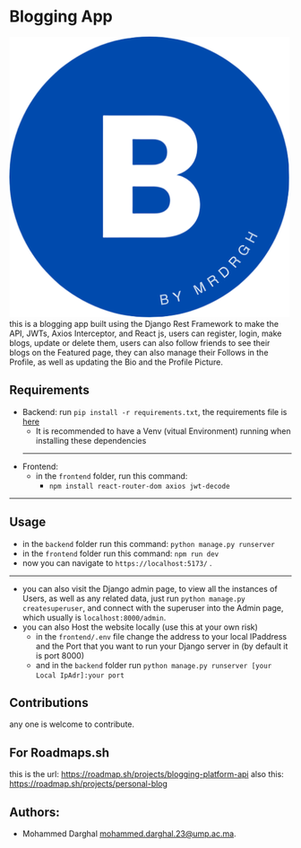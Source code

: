 # Blogging App
![Blogging](https://github.com/Mrdrgh/Django_Pjs/blob/main/Blogging/frontend/public/b(2)-vmake.png)<br>
this is a blogging app built using the Django Rest Framework to make the API, JWTs, Axios Interceptor, and React js, users can register, login, make blogs, update or delete them, users can also follow friends to see their blogs on the Featured page, they can also manage their Follows in the Profile, as well as updating the Bio and the Profile Picture.

## Requirements
- Backend: run ```pip install -r requirements.txt```, the requirements file is [here](https://github.com/Mrdrgh/Django_Pjs/blob/main/NotesApp/backend/backend/requirements.txt)
  - It is recommended to have a Venv (vitual Environment) running when installing these dependencies
  ---
- Frontend:
  - in the `frontend` folder, run this command:
    - ```npm install react-router-dom axios jwt-decode```

---
## Usage
- in the `backend` folder run this command: ```python manage.py runserver```
- in the `frontend` folder run this command: ```npm run dev```
- now you can navigate to `https://localhost:5173/` .
---
- you can also visit the Django admin page, to view all the instances of Users, as well as any related data, just run ```python manage.py createsuperuser```, and connect with the superuser into the Admin page, which usually is `localhost:8000/admin`.
- you can also Host the website locally (use this at your own risk)
  - in the `frontend/.env` file change the address to your local IPaddress and the Port that you want to run your Django server in (by default it is port 8000)
  - and in the `backend` folder run ```python manage.py runserver [your Local IpAdr]:your port```

## Contributions
any one is welcome to contribute.
## For Roadmaps.sh
this is the url: https://roadmap.sh/projects/blogging-platform-api
also this: https://roadmap.sh/projects/personal-blog
## Authors:
- Mohammed Darghal <mohammed.darghal.23@ump.ac.ma>.
